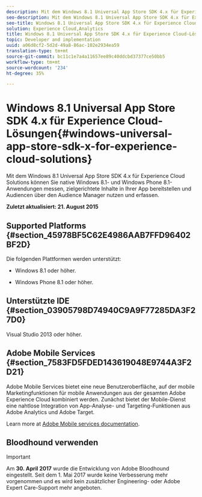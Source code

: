 ```yaml
---
description: Mit dem Windows 8.1 Universal App Store SDK 4.x für Experience Cloud Solutions können Sie native Windows 8.1- und Windows Phone 8.1-Anwendungen messen, zielgerichtete Inhalte in Ihrer App bereitstellen und Audiencen über den Audience Manager nutzen und erfassen.
seo-description: Mit dem Windows 8.1 Universal App Store SDK 4.x für Experience Cloud Solutions können Sie native Windows 8.1- und Windows Phone 8.1-Anwendungen messen, zielgerichtete Inhalte in Ihrer App bereitstellen und Audiencen über den Audience Manager nutzen und erfassen.
seo-title: Windows 8.1 Universal App Store SDK 4.x für Experience Cloud-Lösungen
solution: Experience Cloud,Analytics
title: Windows 8.1 Universal App Store SDK 4.x für Experience Cloud-Lösungen
topic: Developer and implementation
uuid: a06d8cf2-5d2d-49a8-86ac-102e2934ea59
translation-type: tm+mt
source-git-commit: bc11c1e7a4a11657ee89c40ddcbd37377ce50bb5
workflow-type: tm+mt
source-wordcount: '234'
ht-degree: 35%

---
```



# Windows 8.1 Universal App Store SDK 4.x für Experience Cloud-Lösungen{#windows-universal-app-store-sdk-x-for-experience-cloud-solutions}

Mit dem Windows 8.1 Universal App Store SDK 4.x für Experience Cloud Solutions können Sie native Windows 8.1- und Windows Phone 8.1-Anwendungen messen, zielgerichtete Inhalte in Ihrer App bereitstellen und Audiencen über den Audience Manager nutzen und erfassen.

**Zuletzt aktualisiert: 21. August 2015**

## Supported Platforms {#section_45978BF5C62E4986AAB7FFD96402BF2D}

Die folgenden Plattformen werden unterstützt:

* Windows 8.1 oder höher.

* Windows Phone 8.1 oder höher.

## Unterstützte IDE {#section_03905798D74940C9A9F77285DA3F27D0}

Visual Studio 2013 oder höher.

## Adobe Mobile Services {#section_7583FD5FDED143619048E9744A3F2D21}

Adobe Mobile Services bietet eine neue Benutzeroberfläche, auf der mobile Marketingfunktionen für mobile Anwendungen aus der gesamten Adobe Experience Cloud kombiniert werden. Zunächst bietet der Mobile-Dienst eine nahtlose Integration von App-Analyse- und Targeting-Funktionen aus Adobe Analytics und Adobe Target.

Learn more at [Adobe Mobile services documentation](/help/using/home.md).

## Bloodhound verwenden

>[!IMPORTANT]
>
>Am **30. April 2017** wurde die Entwicklung von Adobe Bloodhound eingestellt. Seit dem 1. Mai 2017 wurde keine Verbesserung mehr vorgenommen und es wird kein zusätzlicher Engineering- oder Adobe Expert Care-Support mehr angeboten.
